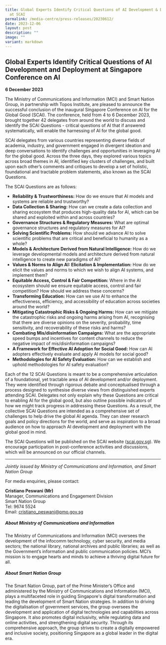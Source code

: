 ```yaml
---
title: Global Experts Identify Critical Questions of AI Development & Deployment
  at SCAI
permalink: /media-centre/press-releases/20230612/
date: 2023-12-06
layout: post
description: ""
image: ""
variant: markdown
---
```

## Global Experts Identify Critical Questions of AI Development and Deployment at Singapore Conference on AI

**6 December 2023**

The Ministry of Communications and Information (MCI) and Smart Nation Group, in partnership with Topos Institute, are pleased to announce the successful conclusion of the inaugural Singapore Conference on AI for the Global Good (SCAI). The conference, held from 4 to 6 December 2023, brought together 42 delegates from around the world to discuss and identify the SCAI Questions - critical questions of AI that if answered systematically, will enable the harnessing of AI for the global good.

SCAI delegates from various countries representing diverse fields of academia, industry, and government engaged in divergent ideation and deep conversations to identify challenges and opportunities in leveraging AI for the global good. Across the three days, they explored various topics across broad themes in AI, identified key clusters of challenges, and built upon each other’s comments and critiques to develop a set of holistic, foundational and tractable problem statements, also known as the SCAI Questions.

The SCAI Questions are as follows:

*  **Reliability &amp; Trustworthiness:** How do we ensure that AI models and systems are reliable and trustworthy?
*  **Data Collection &amp; Sharing:** How can we create a data collection and sharing ecosystem that produces high-quality data for AI, which can be shared and exploited within and across countries?
*  **Governance Structures &amp; Regulatory Measures:** What are optimal governance structures and regulatory measures for AI?
*  **Solving Scientific Problems:** How should we advance AI to solve scientific problems that are critical and beneficial to humanity as a whole?
*  **Models &amp; Architecture Derived from Natural Intelligence:** How do we leverage developmental models and architecture derived from natural intelligence to create new paradigms of AI?
*  **Values &amp; Norms to Align AI: Elicitation &amp; Implementation:** How do we elicit the values and norms to which we wish to align AI systems, and implement them?
*  **Equitable Access, Control &amp; Fair Competition:** Where in the AI ecosystem should we ensure equitable access, control and fair competition? How should we address these concerns?
*  **Transforming Education:** How can we use AI to enhance the effectiveness, efficiency, and accessibility of education across societies around the world?
*  **Mitigating Catastrophic Risks &amp; Ongoing Harms:** How can we mitigate the catastrophic risks and ongoing harms arising from AI, recognising that there are diverse opinions on the severity, probability, time sensitivity, and recoverability of these risks and harms?
*  **Combating Mis/disinformation Campaigns:** What are the appropriate speed bumps and incentives for content channels to reduce the negative impact of mis/disinformation campaigns?
*  **A Framework for Effective AI Adoption for Social Good:** How can AI adopters effectively evaluate and apply AI models for social good?
*  **Methodologies for AI Safety Evaluation:** How can we establish and uphold methodologies for AI safety evaluation?

Each of the 12 SCAI Questions is meant to be a comprehensive articulation of a foundational, yet tractable area of AI development and/or deployment. They were identified through rigorous debate and conceptualised through a process designed to synthesise diverse views from distinguished experts attending SCAI. Delegates not only explain why these Questions are critical to enabling AI for the global good, but also outline possible indicators of how we might track progress in addressing these Questions. As a result, the collective SCAI Questions are intended as a comprehensive set of challenges to help drive the global AI agenda. They can steer research goals and policy directions for the world, and serve as inspiration to a broad audience on how to approach AI development and deployment with the global good in mind.

The SCAI Questions will be published on the SCAI website ([scai.gov.sg](https://www.scai.gov.sg/)). We encourage participation in post-conference activities and discussions, which will be announced on our official channels.


---
*Jointly issued by Ministry of Communications and Information, and Smart Nation Group*

For media enquiries, please contact:

**Cristiano Peswani (Mr)**<br>
Manager, Communications and Engagement Division<br>
Smart Nation Group<br>
Tel: 9674 5524<br>
Email: cristiano_peswani@pmo.gov.sg

##### About Ministry of Communications and Information
The Ministry of Communications and Information (MCI) oversees the development of the infocomm technology, cyber security, and media sectors; the national library, national archives and public libraries; as well as the Government’s information and public communication policies. MCI’s mission is to engage hearts and minds to achieve a thriving digital future for all.

##### About Smart Nation Group
The Smart Nation Group, part of the Prime Minister’s Office and administered by the Ministry of Communications and Information (MCI), plays a multifaceted role in guiding Singapore's digital transformation and leading the development of Smart Nation strategies. In addition to driving the digitalisation of government services, the group oversees the development and application of digital technologies and capabilities across Singapore. It also promotes digital inclusivity, while regulating
data and online activities, and strengthening digital security. Through its comprehensive approach, the group strives to create a digitally empowered and inclusive society, positioning Singapore as a global leader in the digital era.